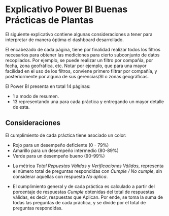 # Explicativo Power BI Buenas Prácticas de Plantas

El siguiente explicativo contiene algunas consideraciones a tener para interpretar de manera óptima el dashboard desarrollado.

El encabezado de cada página, tiene por finalidad realizar todos los filtros necesarios para obtener las mediciones para cierto subconjunto de datos recopilados. Por ejemplo, se puede realizar un filtro por compañía, por fecha, zona geofráfica, etc.
Notar por ejemplo, que para una mayor facilidad en el uso de los filtros, conviene primero filtrar por compañía, y posteriormente por alguna de sus gerencias/SI o zonas geográficas.

El Power BI presenta en total 14 páginas:
* 1 a modo de resumen.
* 13 representando una para cada práctica y entregando un mayor detalle de esta.

## Consideraciones

 El cumplimiento de cada práctica tiene asociado un color: 
- Rojo para un desempeño deficiente (0 - 79%)
- Amarillo para un desempeño intermedio (80-89%)
- Verde para un desempeño bueno (90-99%)

* La métrica *Total Repuestas Válidas* y *Verificaciones Válidas*, representa el número total de preguntas respondidas con *Cumple / No cumple*, sin considerar aquellas con respuesta *No aplica*.

* El cumplimiento general y de cada práctica es calculado a partir del porcentaje de respuestas *Cumple* obtenidas del total de respuestas válidas, es decir, respuestas que Aplican. Por ende, se toma la suma de todas las preguntas de cada práctica, y se divide por el total de preguntas respondidas.
